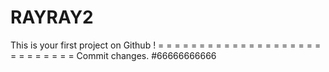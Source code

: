 # RAYRAY2
This is your first project on Github !
= = = = = = = = = = = = = = = = = = = = = = = = = = = =
Commit changes.
#66666666666
